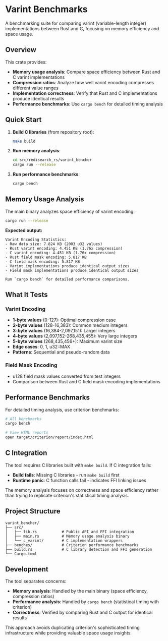 # Varint Benchmarks

A benchmarking suite for comparing varint (variable-length integer) implementations
between Rust and C, focusing on memory efficiency and space usage.

## Overview

This crate provides:
- **Memory usage analysis**: Compare space efficiency between Rust and C varint
  implementations
- **Compression ratios**: Analyze how well varint encoding compresses different
  value ranges
- **Implementation correctness**: Verify that Rust and C implementations produce
  identical results
- **Performance benchmarks**: Use `cargo bench` for detailed timing analysis

## Quick Start

1. **Build C libraries** (from repository root):
   ```bash
   make build
   ```

2. **Run memory analysis**:
   ```bash
   cd src/redisearch_rs/varint_bencher
   cargo run --release
   ```

3. **Run performance benchmarks**:
   ```bash
   cargo bench
   ```

## Memory Usage Analysis

The main binary analyzes space efficiency of varint encoding:

```bash
cargo run --release
```

**Expected output:**
```text
Varint Encoding Statistics:
- Raw data size: 7.824 KB (2003 u32 values)
- Rust varint encoding: 4.451 KB (1.76x compression)
- C varint encoding: 4.451 KB (1.76x compression)
- Rust field mask encoding: 5.817 KB
- C field mask encoding: 5.817 KB
- Varint implementations produce identical output sizes
- Field mask implementations produce identical output sizes

Run `cargo bench` for detailed performance comparisons.
```

## What It Tests

### Varint Encoding
- **1-byte values** (0-127): Optimal compression case
- **2-byte values** (128-16,383): Common medium integers
- **3-byte values** (16,384-2,097,151): Larger integers
- **4-byte values** (2,097,152-268,435,455): Very large integers
- **5-byte values** (268,435,456+): Maximum varint size
- **Edge cases**: 0, 1, u32::MAX
- **Patterns**: Sequential and pseudo-random data

### Field Mask Encoding
- u128 field mask values converted from test integers
- Comparison between Rust and C field mask encoding implementations

## Performance Benchmarks

For detailed timing analysis, use criterion benchmarks:

```bash
# All benchmarks
cargo bench

# View HTML reports
open target/criterion/report/index.html
```

## C Integration

The tool requires C libraries built with `make build`. If C integration fails:

- **Build fails**: Missing C libraries - run `make build` first
- **Runtime panic**: C function calls fail - indicates FFI linking issues

The memory analysis focuses on correctness and space efficiency rather than
trying to replicate criterion's statistical timing analysis.

## Project Structure

```
varint_bencher/
├── src/
│   ├── lib.rs           # Public API and FFI integration
│   ├── main.rs          # Memory usage analysis binary
│   └── c_varint/        # C implementation wrappers
├── benches/             # Criterion performance benchmarks
├── build.rs             # C library detection and FFI generation
└── Cargo.toml
```

## Development

The tool separates concerns:
- **Memory analysis**: Handled by the main binary (space efficiency, compression
  ratios)
- **Performance analysis**: Handled by `cargo bench` (statistical timing with
  criterion)
- **Correctness**: Verified by comparing Rust and C output for identical results

This approach avoids duplicating criterion's sophisticated timing infrastructure
while providing valuable space usage insights.